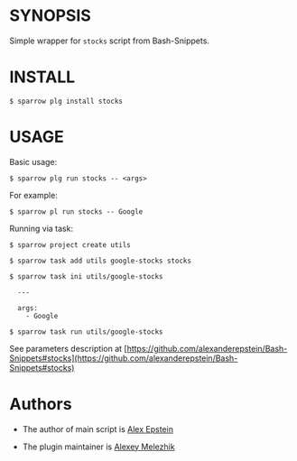 # SYNOPSIS

Simple wrapper for `stocks` script from Bash-Snippets.


# INSTALL

    $ sparrow plg install stocks

# USAGE

Basic usage:

    $ sparrow plg run stocks -- <args>
    
For example:

    $ sparrow pl run stocks -- Google

Running via task:

    $ sparrow project create utils

    $ sparrow task add utils google-stocks stocks

    $ sparrow task ini utils/google-stocks

      ---

      args:
        - Google

    $ sparrow task run utils/google-stocks
    
See parameters description at [https://github.com/alexanderepstein/Bash-Snippets#stocks](https://github.com/alexanderepstein/Bash-Snippets#stocks)

# Authors

* The author of main script is [Alex Epstein](https://github.com/alexanderepstein)

* The plugin maintainer is [Alexey Melezhik](https://github.com/melezhik/)



